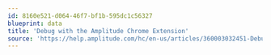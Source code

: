 ```yaml
---
id: 8160e521-d064-46f7-bf1b-595dc1c56327
blueprint: data
title: 'Debug with the Amplitude Chrome Extension'
source: 'https://help.amplitude.com/hc/en-us/articles/360003032451-Debug-with-the-Amplitude-Chrome-extension'
---
```

